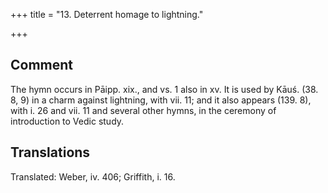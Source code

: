 +++
title = "13. Deterrent homage to lightning."

+++
## Comment
The hymn occurs in Pāipp. xix., and vs. 1 also in xv. It is used by Kāuś. (38. 8, 9) in a charm against lightning, with vii. 11; and it also appears (139. 8), with i. 26 and vii. 11 and several other hymns, in the ceremony of introduction to Vedic study.


## Translations
Translated: Weber, iv. 406; Griffith, i. 16.
